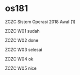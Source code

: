 # os181
ZCZC Sistem Operasi 2018 Awal (1)

ZCZC W01 sudah

ZCZC W02 done

ZCZC W03 selesai

ZCZC W04 ok

ZCZC W05 nice
